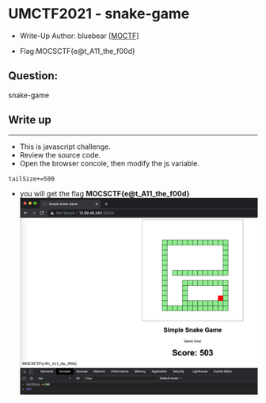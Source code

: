# UMCTF2021 - snake-game

- Write-Up Author: bluebear \[[MOCTF](https://www.facebook.com/MOCSCTF)\]

- Flag:MOCSCTF{e@t_A11_the_f00d}

## **Question:**
snake-game

## Write up

---
* This is javascript challenge.
* Review the source code.
* Open the browser concole, then modify the js variable.
```
tailSize+=500
```
* you will get the flag **MOCSCTF{e@t_A11_the_f00d}**
![img](./resolve.png)